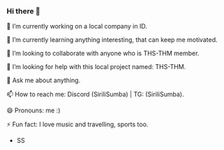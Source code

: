 ### Hi there 👋

<!--
**sirilisumba/sirilisumba** is a ✨ _special_ ✨ repository because its `README.md` (this file) appears on your GitHub profile.

Here are some ideas to get you started: -->

🔭 I’m currently working on a local company in ID.

🌱 I’m currently learning anything interesting, that can keep me motivated.

👯 I’m looking to collaborate with anyone who is THS-THM member.

🤔 I’m looking for help with this local project named: THS-THM.

💬 Ask me about anything.

📫 How to reach me: Discord (SiriliSumba) | TG: (SiriliSumba).

😄 Pronouns: me :)

⚡ Fun fact: I love music and travelling, sports too.

- SS
